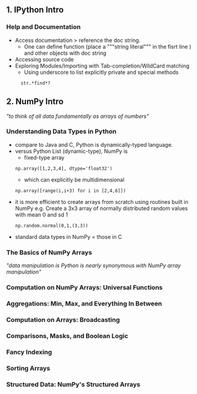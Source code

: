 ## 1. IPython Intro
### Help and Documentation
* Access documentation > reference the doc string.
	* One can define function (place a """string literal""" in the fisrt line ) and other objects with doc string
* Accessing source code
* Exploring Modules/Importing with Tab-completion/WildCard matching
	* Using underscore to list explicitly private and special methods
  ```
    str.*find*?
  ```
## 2. NumPy Intro
*"to think of all data fundamentally as arrays of numbers"*
### Understanding Data Types in Python
* compare to Java and C, Python is dynamically-typed language.
* versus Python List (dynamic-type), NumPy is
	* fixed-type array
	```
	np.array([1,2,3,4], dtype='float32')
	```
	* which can explicitly be multidimensional
	```
	np.array([range(i,i+3) for i in [2,4,6]])
	```
* it is more efficient to create arrays from scratch using routines built in NumPy
	e.g. Create a 3x3 array of normally distributed random values with mean 0 and sd 1
	```
	np.random.normal(0,1,(3,3))
	```
* standard data types in NumPy = those in C
### The Basics of NumPy Arrays
*"data manipulation is Python is nearly synonymous with NumPy array manipulation"*
### Computation on NumPy Arrays: Universal Functions
### Aggregations: Min, Max, and Everything In Between
### Computation on Arrays: Broadcasting
### Comparisons, Masks, and Boolean Logic
### Fancy Indexing
### Sorting Arrays
### Structured Data: NumPy's Structured Arrays
